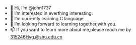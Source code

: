 - 👋 Hi, I’m @john1737
- 👀 I’m interested in everthing interesting.
- 🌱 I’m currently learning C language.
- 💞️ I’m looking forward to learning together,with you.
- 📫 If you want to learn more about me,please reach me by 315246Hyg.@shu.edu.cn

<!---
john1737/john1737 is a ✨ special ✨ repository because its `README.md` (this file) appears on your GitHub profile.
You can click the Preview link to take a look at your changes.
--->
